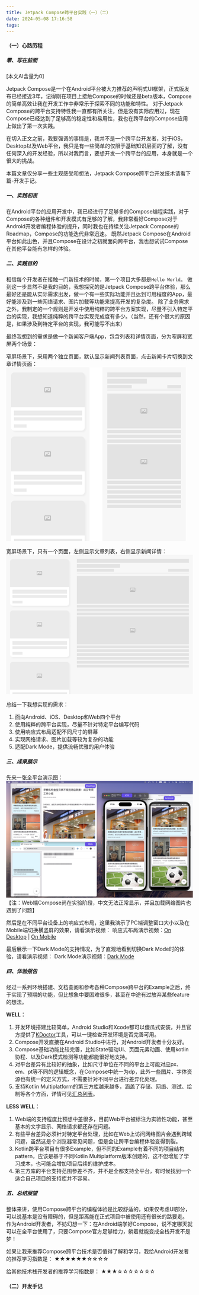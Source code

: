 ```yaml
---
title: Jetpack Compose跨平台实践（一）（二）
date: 2024-05-08 17:16:58
tags:
---
```


#### （一）心路历程

##### 零、写在前面

[本文AI含量为0]

Jetpack Compose是一个在Android平台被大力推荐的声明式UI框架，正式版发布已经接近3年，记得刚在项目上接触Compose的时候还是beta版本，Compose的简单高效让我在开发工作中非常乐于探索不同的功能和特性。
对于Jetpack Compose的跨平台支持特性我一直都有所关注，但是没有实际应用过，现在Compose已经达到了足够高的稳定性和易用性，我也在跨平台的Compose应用上做出了第一次实践。

在切入正文之前，我要强调的事情是，我并不是一个跨平台开发者，对于iOS，Desktop以及Web平台，我只是有一些简单的仅限于基础知识层面的了解，没有任何深入的开发经验，所以对我而言，要想开发一个跨平台的应用，本身就是一个很大的挑战。

本篇文章仅分享一些主观感受和想法，Jetpack Compose跨平台开发技术请看下篇-开发手记。

##### 一、实践初衷
在Android平台的应用开发中，我已经进行了足够多的Compose编程实践，对于Compose的各种组件和开发模式有足够的了解，我非常看好Compose对于Android开发者编程体验的提升，同时我也在持续关注Jetpack Compose的Roadmap，Compose的功能迭代非常迅速。
既然Jetpack Compose在Android平台如此出色，并且Compose在设计之初就面向跨平台，我也想试试Compose在其他平台能有怎样的体验。

##### 二、实践目的
相信每个开发者在接触一门新技术的时候，第一个项目大多都是`Hello World`。
做到这一步显然不是我的目的，我想探究的是Jetpack Compose跨平台体验，那么最好还是能从实际需求出发，做一个有一些实际功能并且达到可用程度的App，最好能涉及到一些网络请求、图片加载等功能来提高开发的复杂度。
除了业务需求之外，我制定的一个规则是开发中使用纯粹的跨平台方案实现，尽量不引入特定平台的实现，我想知道纯粹的跨平台实现完成度有多少。（当然，还有个很大的原因是，如果涉及到特定平台的实现，我可能写不出来）

最终我想到的需求是做一个新闻客户端App，包含列表和详情页面，分为窄屏和宽屏两个场景：

窄屏场景下，采用两个独立页面，默认显示新闻列表页面，点击新闻卡片切换到文章详情页面：
![竖屏原型图](./compose-multiplatform/prototype-portrait.png)

宽屏场景下，只有一个页面，左侧显示文章列表，右侧显示新闻详情：
![屏原型图](./compose-multiplatform/prototype-landscape.png)


总结一下我想实现的需求：
1. 面向Android、iOS、Desktop和Web四个平台
2. 使用纯粹的跨平台实现，尽量不针对特定平台编写代码
3. 使用响应式布局适配不同尺寸的屏幕
4. 实现网络请求、图片加载等较为复杂的功能
5. 适配Dark Mode，提供流畅优雅的用户体验

##### 三、成果展示

先来一张全平台演示图：
![全平台演示图](./compose-multiplatform/showcase-all-in-one-screen.png)
【注：Web端Compose尚在实验阶段，中文无法正常显示，并且加载网络图片也遇到了问题】

然后是在不同平台设备上的响应式布局，这里我演示了PC端调整窗口大小以及在Mobile端切换横竖屏的效果，请看演示视频：
响应式布局演示视频：[On Desktop](https://drive.google.com/file/d/1gBDsZ_fBSHwqGogS0_QLOAJ7QbmaW3iu/view?usp=sharing) | [On Mobile](https://drive.google.com/file/d/1Cq3oykErf54ZoBb-HRC8BHE-xPp-zdGC/view?usp=sharing)

最后展示一下Dark Mode的支持情况，为了直观地看到切换Dark Mode时的体验，请看演示视频：
Dark Mode演示视频：[Dark Mode](https://drive.google.com/file/d/1MWuVvP5edpcTs9g7RMHKu6kjEnb8WyzB/view?usp=sharing)

##### 四、体验报告
经过一系列环境搭建、文档查阅和参考各种Compose跨平台的Example之后，终于实现了预期的功能，但比想象中要困难很多，甚至在中途有过放弃某些feature的想法。

**WELL：**
1. 开发环境搭建比较简单，Android Studio和Xcode都可以傻瓜式安装，并且官方提供了[KDoctor](https://github.com/Kotlin/kdoctor)工具，可以一键检查开发环境是否完善可用。
2. Compose开发直接在Android Studio中进行，对Android开发者十分友好。
3. Compose基础功能比较完善，比如State驱动UI、页面元素动画、使用kotlin协程、以及Dark模式检测等功能都能很好地支持。
4. 对平台差异有比较好的抽象，比如尺寸单位在不同的平台上可能对应px、em、pt等不同的逻辑概念，在Compose中统一为dp，此外一些图片、字体资源也有统一的定义方式，不需要针对不同平台进行差异化处理。
5. 支持Kotlin Multiplatform的第三方库越来越多，涵盖了存储、网络、测试、绘制等各个方面，详情可见[汇总列表](https://github.com/terrakok/kmp-awesome)。

**LESS WELL：**
1. Web端的支持程度比预想中差很多，目前Web平台被标注为实验性功能，甚至基本的文字显示、网络请求都还存在问题。
2. 有些平台差异必须针对特定平台处理，比如在Web上访问网络图片会遇到跨域问题，虽然这是个浏览器常见问题，但是会让跨平台编程体验变得割裂。
3. Kotlin跨平台项目有很多Example，但不同的Example有着不同的项目结构pattern，应该是基于不同Kotlin Multiplatform版本创建的，这不但增加了学习成本，也可能会增加项目后续的维护成本。
4. 第三方库的平台支持范围参差不齐，并不是全都支持全平台，有时候找到一个适合自己项目的支持库并不容易。

##### 五、总结展望
整体来讲，使用Compose跨平台的编程体验是比较舒适的，如果仅考虑UI部分，可以说基本是没有障碍的，但是距离能在正式项目中被使用还有很长的路要走。
作为Android开发者，不妨幻想一下：在Android端学好Compose，说不定哪天就可以在全平台使用了，只要Compose官方足够给力，躺着就能变成全栈开发不是梦！

如果让我来推荐Compose跨平台技术是否值得了解和学习，我给Android开发者的推荐学习指数是：
★★★★★★☆☆☆☆

给其他技术栈开发者的推荐学习指数是：
★★★☆☆☆☆☆☆☆



#### （二）开发手记